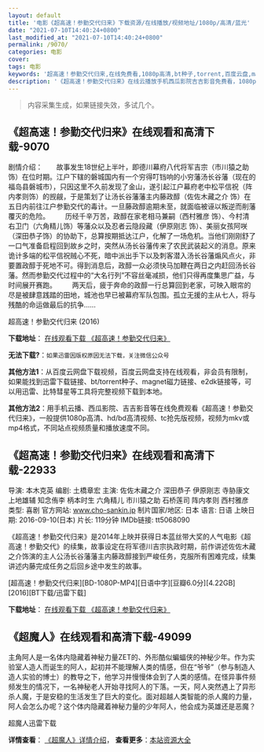 ```yaml
---
layout: default
title: '电影《超高速！参勤交代归来》下载资源/在线播放/视频地址/1080p/高清/蓝光'
date: "2021-07-10T14:40:24+0800"
last_modified_at: "2021-07-10T14:40:24+0800"
permalink: /9070/
categories: 电影
cover:
tags: 电影
keywords: '超高速！参勤交代归来,在线免费看,1080p高清,bt种子,torrent,百度云盘,magnet,磁力链,迅雷下载资源'
description: '《超高速！参勤交代归来》在线云播放手机西瓜影院吉吉影音免费看，1080p高清bd/hd未删减完整版和tc抢先枪版，mkv/mp4格式，附带bt/torrent种子、magnet/磁力链、百度云盘、网盘资源迅雷下载链接'
---
```


>内容采集生成，如果链接失效，多试几个。


## 《超高速！参勤交代归来》在线观看和高清下载-9070

剧情介绍：　　故事发生18世纪上半叶，即德川幕府八代将军吉宗（市川猿之助饰）在位时期。江户下辖的磐城国内有一个穷得叮铛响的小穷藩汤长谷藩（现在的福岛县磐城市），只因这里不久前发现了金山，遂引起江户幕府老中松平信祝（阵内孝则饰）的觊觎，于是策划了让汤长谷藩藩主内藤政醇（佐佐木藏之介 饰）在五日内前往江户参勤交代的毒计。一旦藤政醇逾期未至，就面临被诬以叛逆而削藩覆灭的危险。 　　历经千辛万苦，政醇在家老相马兼嗣（西村雅彦 饰）、今村清右卫门（六角精儿饰）等藩众以及忍者云隐段藏（伊原刚志 饰）、美丽女孩阿咲（深田恭子饰）的协助下，总算按期抵达江户，化解了一场危机。当他们刚刚舒了一口气准备启程回到故乡之时，突然从汤长谷藩传来了农民武装起义的消息。原来诡计多端的松平信祝贼心不死，暗中派出手下以及刺客潜入汤长谷藩煽风点火，非要置政醇于死地不可。得到消息后，政醇一众必须快马加鞭在两日之内赶回汤长谷藩。然而参勤交代过程中的“大名行列”不容丝毫减损，他们只得再度集思广益，与时间展开赛跑。 　　两天后，疲于奔命的政醇一行总算回到老家，可映入眼帘的尽是被肆意践踏的田地，城池也早已被幕府军队包围。孤立无援的主从七人，将与残酷的命运做最后的抗争……


超高速！参勤交代归来 (2016)

**下载地址**： [在线观看下载 《超高速！参勤交代归来》](https://www.btbtdy.me/btdy/dy9995.html) 


**无法下载?**：`如果迅雷因版权原因无法下载，关注微信公众号 `

**其他方法1**：从百度云网盘下载视频，百度云网盘支持在线观看，非会员有限制，如果能找到迅雷下载链接、bt/torrent种子、magnet磁力链接、e2dk链接等，可以用迅雷、比特彗星等工具将完整视频下载到本地。

**其他方法2**：用手机云播、西瓜影院、吉吉影音等在线免费观看《超高速！参勤交代归来》，一般提供1080p高清、hd/bd高清视频、tc抢先版视频，视频为mkv或mp4格式，不同站点视频质量和播放速度不同。


## 《超高速！参勤交代归来》在线观看和高清下载-22933

导演: 本木克英 编剧: 土橋章宏 主演: 佐佐木藏之介 深田恭子 伊原刚志 寺胁康文 上地雄辅 知念侑李 柄本时生 六角精儿 市川猿之助 石桥莲司 阵内孝则 西村雅彦 类型: 喜剧 官方网站: www.cho-sankin.jp 制片国家/地区: 日本 语言: 日语 上映日期: 2016-09-10(日本) 片长: 119分钟 IMDb链接: tt5068090

《超高速！参勤交代归来》是2014年上映并获得日本蓝丝带大奖的人气电影《超高速！参勤交代》的续集，故事设定在将军德川吉宗执政时期，前作讲述佐佐木藏之介饰演的主人公汤长谷藩藩主内藤政醇接到严峻任务，克服所有困难完成，续集讲述内藤完成任务之后回乡途中发生的故事。


[超高速！参勤交代归来][BD-1080P-MP4][日语中字][豆瓣6.0分][4.22GB][2016][BT下载/迅雷下载]

**下载地址**： [在线观看下载 《超高速！参勤交代归来》](https://www.btdx8.com/torrent/chokousoku_sankinkoutai_returns_2016.html) 


## 《超魔人》在线观看和高清下载-49099

主角阿人是一名体内隐藏着神秘力量ZET的、外形酷似蝙蝠侠的神秘少年。作为实验室人造人而诞生的阿人，起初并不能理解人类的情感，但在“爷爷”（参与制造人造人实验的博士）的教导之下，他学习并慢慢体会到了人类的感情。在怪异事件频频发生的情况下，一名神秘老人开始寻找阿人的下落。一天，阿人突然遇上了异形杀人魔，于是安稳的生活发生了巨大的变化。面对超越人类智能的杀人魔的力量，阿人会怎么办呢？这个体内隐藏着神秘力量的少年阿人，他会成为英雄还是恶魔？


超魔人迅雷下载

**详情查看**： [《超魔人》详情介绍](/movie/49099/)， **查看更多**：[本站资源大全](/movie/t/all/)

